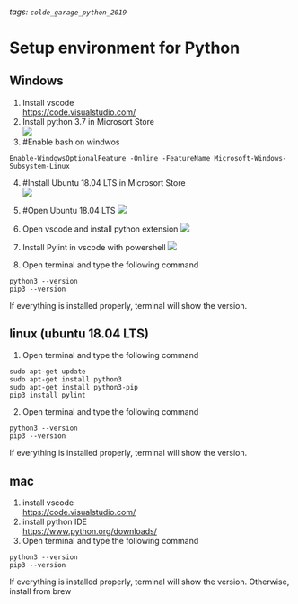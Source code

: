 ###### tags: `colde_garage_python_2019`
# Setup environment for Python
## Windows
1. Install vscode  
https://code.visualstudio.com/
2. Install python 3.7 in Microsort Store  
![](https://i.imgur.com/gXOOn11.png)
3. #Enable bash on windwos  
```
Enable-WindowsOptionalFeature -Online -FeatureName Microsoft-Windows-Subsystem-Linux
```
4.  #Install Ubuntu 18.04 LTS in Microsort Store  
![](https://i.imgur.com/Kfcx9Bq.png)

5. #Open Ubuntu 18.04 LTS
![](https://i.imgur.com/uNHeHIK.png)


6. Open vscode and install python extension
![](https://i.imgur.com/ROXLEfw.png)

7.  Install Pylint in vscode with powershell
![](https://i.imgur.com/KcAOrUG.png)  

8. Open terminal and type the following command
```
python3 --version
pip3 --version
```
If everything is installed properly, terminal will show the version.
## linux (ubuntu 18.04 LTS)
1. Open terminal and type the following command
```
sudo apt-get update
sudo apt-get install python3
sudo apt-get install python3-pip
pip3 install pylint
```
2. Open terminal and type the following command
```
python3 --version
pip3 --version
```
If everything is installed properly, terminal will show the version.
## mac
1. install vscode  
https://code.visualstudio.com/
2. install python IDE  
https://www.python.org/downloads/
3. Open terminal and type the following command
```
python3 --version
pip3 --version
```
If everything is installed properly, terminal will show the version.
Otherwise, install from brew

